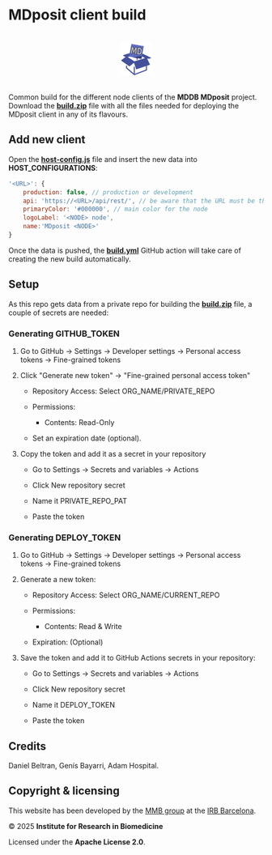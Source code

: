 # MDposit client build

<div align="center" style="display:flex;align-items:center;justify-content:space-around;padding:20px 0;">
<img src="md-build.png" alt="mdposit" />
</div>

Common build for the different node clients of the **MDDB MDposit** project. Download the [**build.zip**](./build.zip) file with all the files needed for deploying the MDposit client in any of its flavours.

## Add new client

Open the [**host-config.js**](./host-config.js) file and insert the new data into **HOST_CONFIGURATIONS**:

```js
'<URL>': {
    production: false, // production or development
    api: 'https://<URL>/api/rest/', // be aware that the URL must be the same as the one in the server (no relative paths allowed)))
    primaryColor: '#000000', // main color for the node
    logoLabel: '<NODE> node',
    name:'MDposit <NODE>'
}
```

Once the data is pushed, the [**build.yml**](./.github/workflows/build.yml) GitHub action will take care of creating the new build automatically.

## Setup

As this repo gets data from a private repo for building the [**build.zip**](./build.zip) file, a couple of secrets are needed:

### Generating GITHUB_TOKEN

1. Go to GitHub → Settings → Developer settings → Personal access tokens → Fine-grained tokens

2. Click "Generate new token" → "Fine-grained personal access token"

    * Repository Access: Select ORG_NAME/PRIVATE_REPO

    * Permissions:

        * Contents: Read-Only

    * Set an expiration date (optional).

3. Copy the token and add it as a secret in your repository

    * Go to Settings → Secrets and variables → Actions

    * Click New repository secret

    * Name it PRIVATE_REPO_PAT

    * Paste the token

### Generating DEPLOY_TOKEN

1. Go to GitHub → Settings → Developer settings → Personal access tokens → Fine-grained tokens

2. Generate a new token:

    * Repository Access: Select ORG_NAME/CURRENT_REPO

    * Permissions:

      * Contents: Read & Write

    * Expiration: (Optional)

3. Save the token and add it to GitHub Actions secrets in your repository:

    *  Go to Settings → Secrets and variables → Actions

    * Click New repository secret

    * Name it DEPLOY_TOKEN

    * Paste the token

## Credits

Daniel Beltran, Genís Bayarri, Adam Hospital.

## Copyright & licensing

This website has been developed by the [MMB group](https://mmb.irbbarcelona.org) at the [IRB Barcelona](https://irbbarcelona.org).

© 2025 **Institute for Research in Biomedicine**

Licensed under the **Apache License 2.0**.